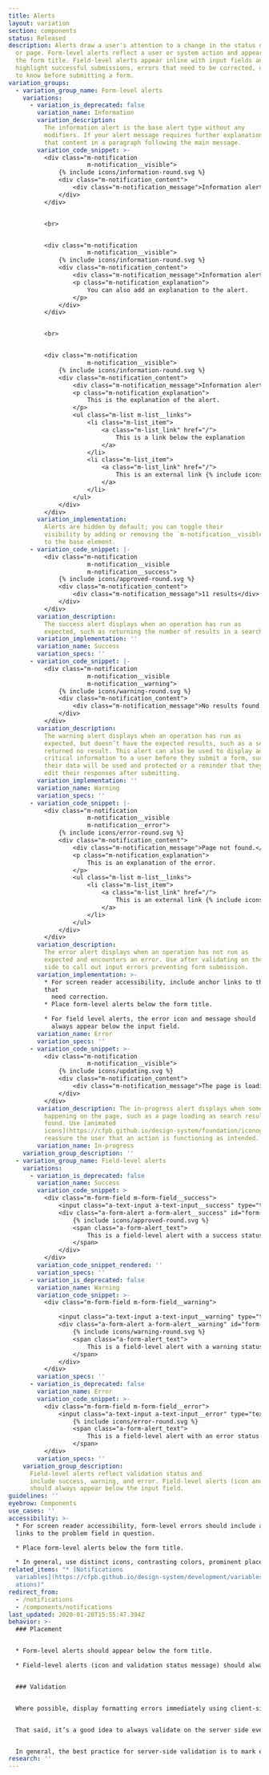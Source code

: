 ```yaml
---
title: Alerts
layout: variation
section: components
status: Released
description: Alerts draw a user's attention to a change in the status of a form
  or page. Form-level alerts reflect a user or system action and appear below
  the form title. Field-level alerts appear inline with input fields and can
  highlight successful submissions, errors that need to be corrected, or details
  to know before submitting a form.
variation_groups:
  - variation_group_name: Form-level alerts
    variations:
      - variation_is_deprecated: false
        variation_name: Information
        variation_description:
          The information alert is the base alert type without any
          modifiers. If your alert message requires further explanation, include
          that content in a paragraph following the main message.
        variation_code_snippet: >-
          <div class="m-notification
                      m-notification__visible">
              {% include icons/information-round.svg %}
              <div class="m-notification_content">
                  <div class="m-notification_message">Information alert</div>
              </div>
          </div>


          <br>


          <div class="m-notification
                      m-notification__visible">
              {% include icons/information-round.svg %}
              <div class="m-notification_content">
                  <div class="m-notification_message">Information alert</div>
                  <p class="m-notification_explanation">
                      You can also add an explanation to the alert.
                  </p>
              </div>
          </div>


          <br>


          <div class="m-notification
                      m-notification__visible">
              {% include icons/information-round.svg %}
              <div class="m-notification_content">
                  <div class="m-notification_message">Information alert</div>
                  <p class="m-notification_explanation">
                      This is the explanation of the alert.
                  </p>
                  <ul class="m-list m-list__links">
                      <li class="m-list_item">
                          <a class="m-list_link" href="/">
                              This is a link below the explanation
                          </a>
                      </li>
                      <li class="m-list_item">
                          <a class="m-list_link" href="/">
                              This is an external link {% include icons/external-link.svg %}
                          </a>
                      </li>
                  </ul>
              </div>
          </div>
        variation_implementation:
          Alerts are hidden by default; you can toggle their
          visibility by adding or removing the `m-notification__visible` class
          to the base element.
      - variation_code_snippet: |-
          <div class="m-notification
                      m-notification__visible
                      m-notification__success">
              {% include icons/approved-round.svg %}
              <div class="m-notification_content">
                  <div class="m-notification_message">11 results</div>
              </div>
          </div>
        variation_description:
          The success alert displays when an operation has run as
          expected, such as returning the number of results in a search.
        variation_implementation: ''
        variation_name: Success
        variation_specs: ''
      - variation_code_snippet: |-
          <div class="m-notification
                      m-notification__visible
                      m-notification__warning">
              {% include icons/warning-round.svg %}
              <div class="m-notification_content">
                  <div class="m-notification_message">No results found.</div>
              </div>
          </div>
        variation_description:
          The warning alert displays when an operation has run as
          expected, but doesn’t have the expected results, such as a search that
          returned no result. This alert can also be used to display additional
          critical information to a user before they submit a form, such as how
          their data will be used and protected or a reminder that they can’t
          edit their responses after submitting.
        variation_implementation: ''
        variation_name: Warning
        variation_specs: ''
      - variation_code_snippet: |-
          <div class="m-notification
                      m-notification__visible
                      m-notification__error">
              {% include icons/error-round.svg %}
              <div class="m-notification_content">
                  <div class="m-notification_message">Page not found.</div>
                  <p class="m-notification_explanation">
                      This is an explanation of the error.
                  </p>
                  <ul class="m-list m-list__links">
                      <li class="m-list_item">
                          <a class="m-list_link" href="/">
                              This is an external link {% include icons/external-link.svg %}
                          </a>
                      </li>
                  </ul>
              </div>
          </div>
        variation_description:
          The error alert displays when an operation has not run as
          expected and encounters an error. Use after validating on the server
          side to call out input errors preventing form submission.
        variation_implementation: >-
          * For screen reader accessibility, include anchor links to the fields
          that
            need correction.
          * Place form-level alerts below the form title.

          * For field level alerts, the error icon and message should
            always appear below the input field.
        variation_name: Error
        variation_specs: ''
      - variation_code_snippet: >-
          <div class="m-notification
                      m-notification__visible">
              {% include icons/updating.svg %}
              <div class="m-notification_content">
                  <div class="m-notification_message">The page is loading…</div>
              </div>
          </div>
        variation_description: The in-progress alert displays when something is
          happening on the page, such as a page loading as search results are
          found. Use [animated
          icons](https://cfpb.github.io/design-system/foundation/iconography) to
          reassure the user that an action is functioning as intended.
        variation_name: In-progress
    variation_group_description: ''
  - variation_group_name: Field-level alerts
    variations:
      - variation_is_deprecated: false
        variation_name: Success
        variation_code_snippet: >
          <div class="m-form-field m-form-field__success">
              <input class="a-text-input a-text-input__success" type="text" placeholder="Input text" id="form-input-success" aria-describedby="form-input-success_message">
              <div class="a-form-alert a-form-alert__success" id="form-input-success_message" role="alert">
                  {% include icons/approved-round.svg %}
                  <span class="a-form-alert_text">
                      This is a field-level alert with a success status.
                  </span>
              </div>
          </div>
        variation_code_snippet_rendered: ''
        variation_specs: ''
      - variation_is_deprecated: false
        variation_name: Warning
        variation_code_snippet: >-
          <div class="m-form-field m-form-field__warning">

              <input class="a-text-input a-text-input__warning" type="text" placeholder="Input text" id="form-input-warning" aria-describedby="form-input-warning_message">
              <div class="a-form-alert a-form-alert__warning" id="form-input-warning_message" role="alert">
                  {% include icons/warning-round.svg %}
                  <span class="a-form-alert_text">
                      This is a field-level alert with a warning status.
                  </span>
              </div>
          </div>
        variation_specs: ''
      - variation_is_deprecated: false
        variation_name: Error
        variation_code_snippet: >-
          <div class="m-form-field m-form-field__error">
              <input class="a-text-input a-text-input__error" type="text" placeholder="Input text" id="form-input-error" aria-describedby="form-input-error_message"><div class="a-form-alert a-form-alert__error" id="form-input-error_message" role="alert">
                  {% include icons/error-round.svg %}
                  <span class="a-form-alert_text">
                      This is a field-level alert with an error status.
                  </span>
          </div>
        variation_specs: ''
    variation_group_description:
      Field-level alerts reflect validation status and
      include success, warning, and error. Field-level alerts (icon and message)
      should always appear below the input field.
guidelines: ''
eyebrow: Components
use_cases: ''
accessibility: >-
  * For screen reader accessibility, form-level errors should include anchor
  links to the problem field in question.

  * Place form-level alerts below the form title.

  * In general, use distinct icons, contrasting colors, prominent placement, and text to indicate errors. Don’t rely on just one method, as users can have many different accessibility needs (color blind users, visually impaired users, users with motor control issues, etc.).
related_items: "* [Notifications
  variables](https://cfpb.github.io/design-system/development/variables#notific\
  ations)"
redirect_from:
  - /notifications
  - /components/notifications
last_updated: 2020-01-28T15:55:47.394Z
behavior: >-
  ### Placement


  * Form-level alerts should appear below the form title.

  * Field-level alerts (icon and validation status message) should always appear below the input field.


  ### Validation


  Where possible, display formatting errors immediately using client-side validation so the user doesn’t have to wait until submitting to see what went wrong (this is especially frustrating if the information the user enters the first time around is not cached on submit and they have to fill out all the fields again from scratch). If letters are entered in a date field, if an email address is missing the “@” sign, let the user know right away by showing a field-level error on blur.


  That said, it’s a good idea to always validate on the server side even if you use client-side validation for formatting checks. That’s because JavaScript validation may not work on all clients; JavaScript errors could occur no matter the client; and JS validation can easily be bypassed, which raises security concerns.


  In general, the best practice for server-side validation is to mark errors with both form-level and field-level errors.
research: ''
---
```

